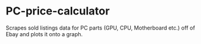 # PC-price-calculator

Scrapes sold listings data for PC parts (GPU, CPU, Motherboard etc.) off of Ebay and plots it onto a graph.
